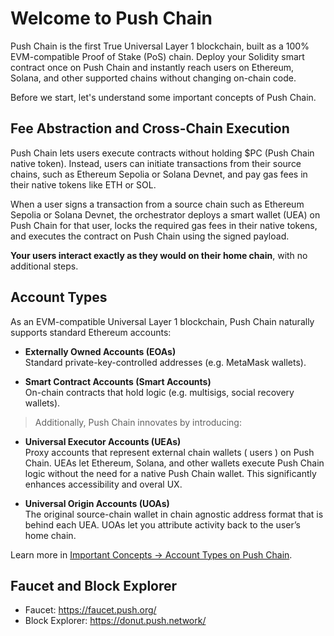 # Welcome to Push Chain

Push Chain is the first True Universal Layer 1 blockchain, built as a 100% EVM-compatible Proof of Stake (PoS) chain. Deploy your Solidity smart contract once on Push Chain and instantly reach users on Ethereum, Solana, and other supported chains without changing on-chain code.

Before we start, let's understand some important concepts of Push Chain.

## Fee Abstraction and Cross-Chain Execution

Push Chain lets users execute contracts without holding $PC (Push Chain native token). Instead, users can initiate transactions from their source chains, such as Ethereum Sepolia or Solana Devnet, and pay gas fees in their native tokens like ETH or SOL.

When a user signs a transaction from a source chain such as Ethereum Sepolia or Solana Devnet, the orchestrator deploys a smart wallet (UEA) on Push Chain for that user, locks the required gas fees in their native tokens, and executes the contract on Push Chain using the signed payload.

**Your users interact exactly as they would on their home chain**, with no additional steps.

## Account Types

As an EVM-compatible Universal Layer 1 blockchain, Push Chain naturally supports standard Ethereum accounts:

- **Externally Owned Accounts (EOAs)**<br />
  Standard private-key-controlled addresses (e.g. MetaMask wallets).

- **Smart Contract Accounts (Smart Accounts)**<br />
  On-chain contracts that hold logic (e.g. multisigs, social recovery wallets).

> Additionally, Push Chain innovates by introducing:

- **Universal Executor Accounts (UEAs)**<br />
  Proxy accounts that represent external chain wallets ( users ) on Push Chain.
  UEAs let Ethereum, Solana, and other wallets execute Push Chain logic without the need for a native Push Chain wallet. This significantly enhances accessibility and overal UX.

- **Universal Origin Accounts (UOAs)**<br />
  The original source-chain wallet in chain agnostic address format that is behind each UEA.
  UOAs let you attribute activity back to the user’s home chain.

Learn more in <a href="https://pushchain.github.io/push-chain-website/pr-preview/pr-1067/docs/chain/important-concepts/#account-types-on-push-chain" target="_blank">Important Concepts → Account Types on Push Chain</a>.

## Faucet and Block Explorer

- Faucet: <a href="https://faucet.push.org/" target="_blank">https://faucet.push.org/</a>
- Block Explorer: <a href="https://donut.push.network/" target="_blank">https://donut.push.network/</a>
